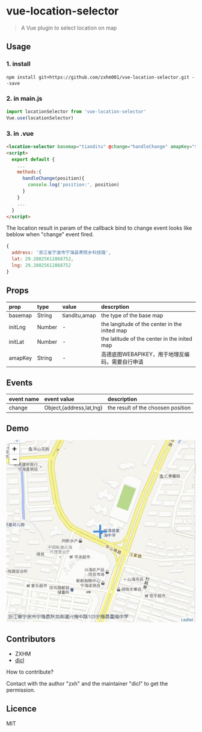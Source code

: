 # vue-location-selector

> A Vue plugin to select location on map

## Usage

### 1. install

```shell
npm install git+https://github.com/zxhm001/vue-location-selector.git --save
```

### 2. in main.js

```js
import locationSelector from 'vue-location-selector'
Vue.use(locationSelector)
```

### 3. in .vue

```html
<location-selector basemap="tianditu" @change="handleChange" amapKey="$amapKEY"/>
<script>
  export default {
    ...
    methods:{
      handleChange(position){
        console.log('position:', position)
      }
    }
    ...
  }
</script>
```

The location result in param of the callback bind to change event looks like beblow when "change" event fired.

```js
{
  address: '浙江省宁波市宁海县茶院乡科技路',
  lat: 29.28025612868752,
  lng: 29.28025612868752
}
```

## Props

prop    |type   |value        |  descrption
:---|:---|:---|:---
basemap |String |tianditu,amap|the type of the base map
initLng |Number | - | the langitude of the center in the inited map
initLat |Number | - | the latitude of the center in the inited map
amapKey |String | - | 高德底图WEBAPIKEY，用于地理反编码，需要自行申请

## Events

event name  | event value             | description
:---|:---|:---
change      |Object,{address,lat,lng} | the result of the choosen position

## Demo

![demo][1]

## Contributors

- ZXHM
- [dicl](https://github.com/DiclZYY)

How to contribute?

Contact with the author "zxh" and the maintainer "dicl" to get the permission.

## Licence

MIT

[1]: ./example/images/demo.jpg "have a look of demo"